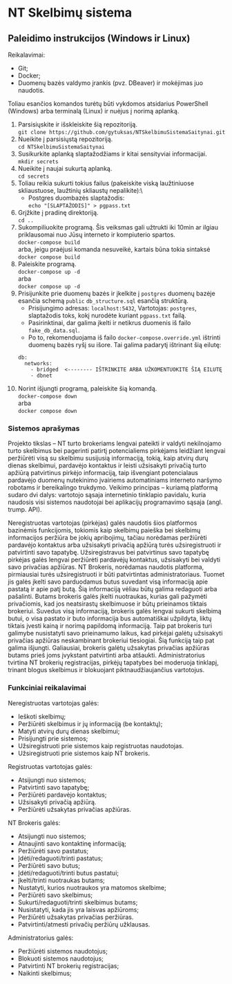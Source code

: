 
# NT Skelbimų sistema

## Paleidimo instrukcijos (Windows ir Linux)
Reikalavimai:
- Git;
- Docker;
- Duomenų bazės valdymo įrankis (pvz. DBeaver) ir mokėjimas juo naudotis.

Toliau esančios komandos turėtų būti vykdomos atsidarius PowerShell (Windows) arba terminalą (Linux) ir nuėjus į norimą aplanką.

1. Parsisiųskite ir išskleiskite šią repozitoriją.\
```git clone https://github.com/gytuksas/NTSkelbimuSistemaSaitynai.git```
1. Nueikite į parsisiųstą repozitoriją.\
```cd NTSkelbimuSistemaSaitynai```
1. Susikurkite aplanką slaptažodžiams ir kitai sensityviai informacijai.\
```mkdir secrets```
1. Nueikite į naujai sukurtą aplanką.\
```cd secrets```
1. Toliau reikia sukurti tokius failus (pakeiskite viską laužtiniuose skliaustuose, laužtinių skliaustų nepalikite):\
    - Postgres duombazės slaptažodis:\
    ```echo "[SLAPTAŽODIS]" > pgpass.txt```
1. Grįžkite į pradinę direktoriją.\
```cd ..```
1. Sukompiliuokite programą. Šis veiksmas gali užtrukti iki 10min ar ilgiau priklausomai nuo Jūsų interneto ir kompiuterio spartos.\
```docker-compose build```\
arba, jeigu praėjusi komanda nesuveikė, kartais būna tokia sintaksė\
```docker compose build```
1. Paleiskite programą.\
```docker-compose up -d```\
arba\
```docker compose up -d```
1. Prisijunkite prie duomenų bazės ir įkelkite į `postgres` duomenų bazėje esančia schemą `public` `db_structure.sql` esančią struktūrą.
    - Prisijungimo adresas: `localhost:5432`, Vartotojas: `postgres`, slaptažodis toks, kokį nurodėte kuriant `pgpass.txt` failą.
    - Pasirinktinai, dar galima įkelti ir netikrus duomenis iš failo `fake_db_data.sql`.
    - Po to, rekomenduojama iš failo `docker-compose.override.yml` ištrinti duomenų bazės ryšį su išore. Tai galima padarytį ištrinant šią eilutę:
    ```  
    db:
      networks:
        - bridged  <-------- IŠTRINKITE ARBA UŽKOMENTUOKITE ŠIĄ EILUTĘ
        - dbnet
    ```
1. Norint išjungti programą, paleiskite šią komandą.\
```docker-compose down```\
arba\
```docker compose down```

### Sistemos aprašymas

Projekto tikslas – NT turto brokeriams lengvai pateikti ir valdyti nekilnojamo turto skelbimus bei pagerinti patirtį potencialiems pirkėjams leidžiant lengvai peržiūrėti visą su skelbimu susijusią informaciją, tokią, kaip atvirų durų dienas skelbimui, pardavėjo kontaktus ir leisti užsisakyti privačią turto apžiūrą patvirtinus pirkėjo informaciją, taip išvengiant potencialaus pardavėjo duomenų nutekinimo įvairiems automatiniams interneto naršymo robotams ir bereikalingo trukdymo.
Veikimo principas – kuriamą platformą sudaro dvi dalys: vartotojo sąsaja internetinio tinklapio pavidalu, kuria naudosis visi sistemos naudotojai bei aplikacijų programavimo sąsaja (angl. trump. API).

Neregistruotas vartotojas (pirkėjas) galės naudotis šios platformos bazinėmis funkcijomis, tokiomis kaip skelbimų paieška bei skelbimų informacijos peržiūra be jokių apribojimų, tačiau norėdamas peržiūrėti pardavėjo kontaktus arba užsisakyti privačią apžiūrą turės užsiregistruoti ir patvirtinti savo tapatybę. Užsiregistravus bei patvirtinus savo tapatybę pirkėjas galės lengvai peržiūrėti pardavėjų kontaktus, užsisakyti bei valdyti savo privačias apžiūras. 
NT Brokeris, norėdamas naudotis platforma, pirmiausiai turės užsiregistruoti ir būti patvirtintas administratoriaus. Tuomet jis galės įkelti savo parduodamus butus suvedant visą informaciją apie pastatą ir apie patį butą. Šią informaciją vėliau būtų galima redaguoti arba pašalinti. Butams brokeris galės įkelti nuotraukas, kurias gali pažymėti privačiomis, kad jos neatsirastų skelbimuose ir būtų prieinamos tiktais brokeriui. Suvedus visą informaciją, brokeris galės lengvai sukurti skelbimą butui, o visa pastato ir buto informacija bus automatiškai užpildyta, liktų tiktais įvesti kainą ir norimą papildomą informaciją. Taip pat brokeris turi galimybe nusistatyti savo prieinamumo laikus, kad pirkėjai galėtų užsisakyti privačias apžiūras neskambinant brokeriui tiesiogiai. Šią funkciją taip pat galima išjungti. Galiausiai, brokeris galėtų užsakytas privačias apžiūras butams prieš joms įvykstant patvirtinti arba atšaukti.
Administratorius tvirtina NT brokerių registracijas, pirkėjų tapatybes bei moderuoja tinklapį, trinant blogus skelbimus ir blokuojant piktnaudžiaujančius vartotojus.

### Funkciniai reikalavimai

Neregistruotas vartotojas galės:
- Ieškoti skelbimų;
- Peržiūrėti skelbimus ir jų informaciją (be kontaktų);
- Matyti atvirų durų dienas skelbimui;
- Prisijungti prie sistemos;
- Užsiregistruoti prie sistemos kaip registruotas naudotojas.
- Užsiregistruoti prie sistemos kaip NT brokeris.

Registruotas vartotojas galės:
- Atsijungti nuo sistemos;
- Patvirtinti savo tapatybę;
- Peržiūrėti pardavėjo kontaktus;
- Užsisakyti privačią apžiūrą.
- Peržiūrėti užsakytas privačias apžiūras.

NT Brokeris galės:
- Atsijungti nuo sistemos;
- Atnaujinti savo kontaktinę informaciją;
- Peržiūrėti savo pastatus;
- Įdėti/redaguoti/trinti pastatus;
- Peržiūrėti savo butus;
- Įdėti/redaguoti/trinti butus pastatui;
- Įkelti/trinti nuotraukas butams;
- Nustatyti, kurios nuotraukos yra matomos skelbime;
- Peržiūrėti savo skelbimus;
- Sukurti/redaguoti/trinti skelbimus butams;
- Nusistatyti, kada jis yra laisvas apžiūroms;
- Peržiūrėti užsakytas privačias peržiūras.
- Patvirtinti/atmesti privačių peržiūrų užklausas.

Administratorius galės:
- Peržiūrėti sistemos naudotojus;
- Blokuoti sistemos naudotojus;
- Patvirtinti NT brokerių registracijas;
- Naikinti skelbimus;
